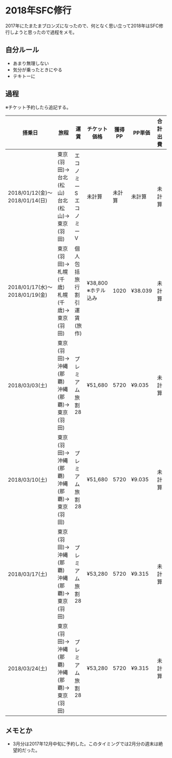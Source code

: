 # 2018年SFC修行
2017年にたまたまブロンズになったので、何となく思い立って2018年はSFC修行しようと思ったので過程をメモ。

## 自分ルール
* あまり無理しない
* 気分が乗ったときにやる
* テキトーに

## 過程
※チケット予約したら追記する。

搭乗日 | 旅程 | 運賃 | チケット価格 | 獲得PP | PP単価 | 合計出費 | 合計PP | 備考
--- | --- | --- | --- | --- | --- | --- | --- | ---
2018/01/12(金)〜<br>2018/01/14(日) | 東京(羽田)→台北(松山)<br>台北(松山)→東京(羽田) | エコノミーS<br>エコノミーV | 未計算 | 未計算 | 未計算 | 未計算 | 未計算 | 旅行
2018/01/17(水)〜<br>2018/01/19(金) | 東京(羽田)→札幌(千歳)<br>札幌(千歳)→東京(羽田) | 個人包括旅行割引運賃(旅作) | ¥38,800<br>※ホテル込み | 1020 | ¥38.039 | 未計算 | 未計算 | 旅行
2018/03/03(土) | 東京(羽田)→沖縄(那覇)<br>沖縄(那覇)→東京(羽田) | プレミアム旅割28 | ¥51,680 | 5720 | ¥9.035 | 未計算 | 未計算 | -
2018/03/10(土) | 東京(羽田)→沖縄(那覇)<br>沖縄(那覇)→東京(羽田) | プレミアム旅割28 | ¥51,680 | 5720 | ¥9.035 | 未計算 | 未計算 | -
2018/03/17(土) | 東京(羽田)→沖縄(那覇)<br>沖縄(那覇)→東京(羽田) | プレミアム旅割28 | ¥53,280 | 5720 | ¥9.315 | 未計算 | 未計算 | -
2018/03/24(土) | 東京(羽田)→沖縄(那覇)<br>沖縄(那覇)→東京(羽田) | プレミアム旅割28 | ¥53,280 | 5720 | ¥9.315 | 未計算 | 未計算 | -

## メモとか
* 3月分は2017年12月中旬に予約した。このタイミングでは2月分の週末は絶望的だった。


